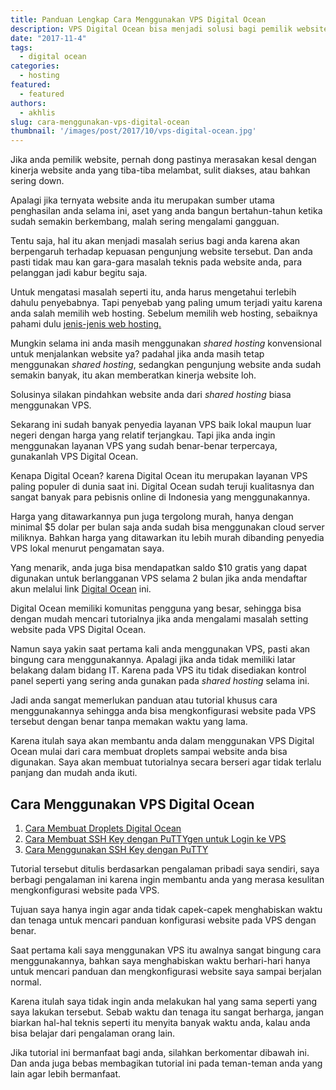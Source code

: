 ```yaml
---
title: Panduan Lengkap Cara Menggunakan VPS Digital Ocean
description: VPS Digital Ocean bisa menjadi solusi bagi pemilik website yang sering down dan tidak stabil. Berikut ini panduan lengkap cara menggunakan VPS Digital Ocean.
date: "2017-11-4"
tags:
  - digital ocean
categories:
  - hosting
featured:
  - featured
authors:
  - akhlis
slug: cara-menggunakan-vps-digital-ocean
thumbnail: '/images/post/2017/10/vps-digital-ocean.jpg'
---
```


Jika anda pemilik website, pernah dong pastinya merasakan kesal dengan kinerja website anda yang tiba-tiba melambat, sulit diakses, atau bahkan sering down.

Apalagi jika ternyata website anda itu merupakan sumber utama penghasilan anda selama ini, aset yang anda bangun bertahun-tahun ketika sudah semakin berkembang, malah sering mengalami gangguan.

Tentu saja, hal itu akan menjadi masalah serius bagi anda karena akan berpengaruh terhadap kepuasan pengunjung website tersebut. Dan anda pasti tidak mau kan gara-gara masalah teknis pada website anda, para pelanggan jadi kabur begitu saja.

Untuk mengatasi masalah seperti itu, anda harus mengetahui terlebih dahulu penyebabnya. Tapi penyebab yang paling umum terjadi yaitu karena anda salah memilih web hosting. Sebelum memilih web hosting, sebaiknya pahami dulu [jenis-jenis web hosting.](https://nettren.com/perbedaan-shared-hosting-cloud-hosting-dan-vps)

Mungkin selama ini anda masih menggunakan _shared hosting_ konvensional untuk menjalankan website ya? padahal jika anda masih tetap menggunakan _shared hosting_, sedangkan pengunjung website anda sudah semakin banyak, itu akan memberatkan kinerja website loh.

Solusinya silakan pindahkan website anda dari _shared hosting_ biasa menggunakan VPS.

Sekarang ini sudah banyak penyedia layanan VPS baik lokal maupun luar negeri dengan harga yang relatif terjangkau. Tapi jika anda ingin menggunakan layanan VPS yang sudah benar-benar terpercaya, gunakanlah VPS Digital Ocean.

Kenapa Digital Ocean? karena Digital Ocean itu merupakan layanan VPS paling populer di dunia saat ini. Digital Ocean sudah teruji kualitasnya dan sangat banyak para pebisnis online di Indonesia yang menggunakannya.

Harga yang ditawarkannya pun juga tergolong murah, hanya dengan minimal $5 dolar per bulan saja anda sudah bisa menggunakan cloud server miliknya. Bahkan harga yang ditawarkan itu lebih murah dibanding penyedia VPS lokal menurut pengamatan saya.

Yang menarik, anda juga bisa mendapatkan saldo $10 gratis yang dapat digunakan untuk berlangganan VPS selama 2 bulan jika anda mendaftar akun melalui link [Digital Ocean](https://m.do.co/c/29ffbe26bb28) ini.

Digital Ocean memiliki komunitas pengguna yang besar, sehingga bisa dengan mudah mencari tutorialnya jika anda mengalami masalah setting website pada VPS Digital Ocean.

Namun saya yakin saat pertama kali anda menggunakan VPS, pasti akan bingung cara menggunakannya. Apalagi jika anda tidak memiliki latar belakang dalam bidang IT. Karena pada VPS itu tidak disediakan kontrol panel seperti yang sering anda gunakan pada _shared hosting_ selama ini.

Jadi anda sangat memerlukan panduan atau tutorial khusus cara menggunakannya sehingga anda bisa mengkonfigurasi website pada VPS tersebut dengan benar tanpa memakan waktu yang lama.

Karena itulah saya akan membantu anda dalam menggunakan VPS Digital Ocean mulai dari cara membuat droplets sampai website anda bisa digunakan. Saya akan membuat tutorialnya secara berseri agar tidak terlalu panjang dan mudah anda ikuti.

## Cara Menggunakan VPS Digital Ocean
1. [Cara Membuat Droplets Digital Ocean](https://nettren.com/cara-membuat-droplets-digital-ocean/)
2. [Cara Membuat SSH Key dengan PuTTYgen untuk Login ke VPS](https://nettren.com/cara-membuat-ssh-key/)
3. [Cara Menggunakan SSH Key dengan PuTTY](https://nettren.com/cara-menggunakan-ssh-key-dengan-putty/)

Tutorial tersebut ditulis berdasarkan pengalaman pribadi saya sendiri, saya berbagi pengalaman ini karena ingin membantu anda yang merasa kesulitan mengkonfigurasi website pada VPS. 

Tujuan saya hanya ingin agar anda tidak capek-capek menghabiskan waktu dan tenaga untuk mencari panduan konfigurasi website pada VPS dengan benar.

Saat pertama kali saya menggunakan VPS itu awalnya sangat bingung cara menggunakannya, bahkan saya menghabiskan waktu berhari-hari hanya untuk mencari panduan dan mengkonfigurasi website saya sampai berjalan normal. 

Karena itulah saya tidak ingin anda melakukan hal yang sama seperti yang saya lakukan tersebut. Sebab waktu dan tenaga itu sangat berharga, jangan biarkan hal-hal teknis seperti itu menyita banyak waktu anda, kalau anda bisa belajar dari pengalaman orang lain.

Jika tutorial ini bermanfaat bagi anda, silahkan berkomentar dibawah ini. Dan anda juga bebas membagikan tutorial ini pada teman-teman anda yang lain agar lebih bermanfaat.